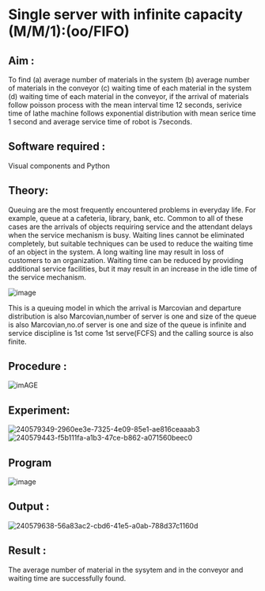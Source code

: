 # Single server with infinite capacity (M/M/1):(oo/FIFO)
## Aim :
To find (a) average number of materials in the system (b) average number of materials in the conveyor (c) waiting time of each material in the system (d) waiting time of each material in the conveyor, if the arrival  of materials follow poisson process with the mean interval time 12 seconds, serivice time of lathe machine follows exponential distribution with mean serice time 1 second and average service time of robot is 7seconds.

## Software required :
Visual components and Python

## Theory:
Queuing are the most frequently encountered problems in everyday life. For example, queue at a cafeteria, library, bank, etc. Common to all of these cases are the arrivals of objects requiring service and the attendant delays when the service mechanism is busy. Waiting lines cannot be eliminated completely, but suitable techniques can be used to reduce the waiting time of an object in the system. A long waiting line may result in loss of customers to an organization. Waiting time can be reduced by providing additional service facilities, but it may result in an increase in the idle time of the service mechanism.

![image](1.png)

This is a queuing model in which the arrival is Marcovian and departure distribution is also Marcovian,number of server is one and size of the queue is also Marcovian,no.of server is one and size of the queue is infinite and service discipline is 1st come 1st serve(FCFS) and the calling source is also finite.

## Procedure :

![imAGE](2.png)



## Experiment:
![240579349-2960ee3e-7325-4e09-85e1-ae816ceaaab3](https://github.com/Aaron-I/Single-server-infinite-capacity---Markov-Model/assets/139863034/6c98abed-f704-4f2e-9d32-e626a527adb2)
![240579443-f5b111fa-a1b3-47ce-b862-a071560beec0](https://github.com/Aaron-I/Single-server-infinite-capacity---Markov-Model/assets/139863034/1c444432-a11d-4960-be37-c15cd10ace14)
 
## Program
![image](https://github.com/ramjan1729/Single-server-infinite-capacity---Markov-Model/assets/103921593/5f1fd58d-5929-4c51-89ea-4cef009e5bad)

## Output :
![240579638-56a83ac2-cbd6-41e5-a0ab-788d37c1160d](https://github.com/Aaron-I/Single-server-infinite-capacity---Markov-Model/assets/139863034/ac113b8f-8a4b-4155-a634-ba7638e06be8)

## Result :
The average number of material in the sysytem and in the conveyor and waiting time are successfully found.

